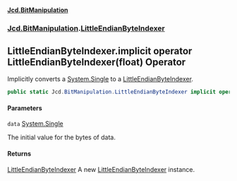 #### [Jcd.BitManipulation](index 'index')
### [Jcd.BitManipulation](Jcd.BitManipulation 'Jcd.BitManipulation').[LittleEndianByteIndexer](Jcd.BitManipulation.LittleEndianByteIndexer 'Jcd.BitManipulation.LittleEndianByteIndexer')

## LittleEndianByteIndexer.implicit operator LittleEndianByteIndexer(float) Operator

Implicitly converts a [System.Single](https://docs.microsoft.com/en-us/dotnet/api/System.Single 'System.Single') to a [LittleEndianByteIndexer](Jcd.BitManipulation.LittleEndianByteIndexer 'Jcd.BitManipulation.LittleEndianByteIndexer').

```csharp
public static Jcd.BitManipulation.LittleEndianByteIndexer implicit operator LittleEndianByteIndexer(float data);
```
#### Parameters

<a name='Jcd.BitManipulation.LittleEndianByteIndexer.op_ImplicitJcd.BitManipulation.LittleEndianByteIndexer(float).data'></a>

`data` [System.Single](https://docs.microsoft.com/en-us/dotnet/api/System.Single 'System.Single')

The initial value for the bytes of data.

#### Returns
[LittleEndianByteIndexer](Jcd.BitManipulation.LittleEndianByteIndexer 'Jcd.BitManipulation.LittleEndianByteIndexer')
A new [LittleEndianByteIndexer](Jcd.BitManipulation.LittleEndianByteIndexer 'Jcd.BitManipulation.LittleEndianByteIndexer') instance.